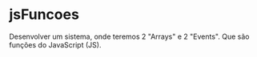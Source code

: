 # jsFuncoes
Desenvolver um sistema, onde teremos 2 "Arrays" e 2 "Events". Que são funções do JavaScript (JS).
